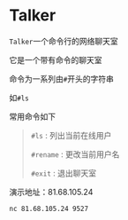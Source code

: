 # Talker
`Talker`一个命令行的网络聊天室

它是一个带有命令的聊天室

命令为一系列由`#`开头的字符串

如`#ls` 

常用命令如下
> `#ls` : 列出当前在线用户
> 
>`#rename` : 更改当前用户名
> 
> `#exit` : 退出聊天室

演示地址：81.68.105.24
```bash
nc 81.68.105.24 9527
```